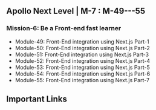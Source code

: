 ## Apollo Next Level | M-7 : M-49---55

### Mission-6: Be a Front-end fast learner

- Module-49: Front-End integration using Next.js Part-1
- Module-50: Front-End integration using Next.js Part-2
- Module-51: Front-End integration using Next.js Part-3
- Module-52: Front-End integration using Next.js Part-4
- Module-53: Front-End integration using Next.js Part-5
- Module-54: Front-End integration using Next.js Part-6
- Module-55: Front-End integration using Next.js Part-7


## Important Links
